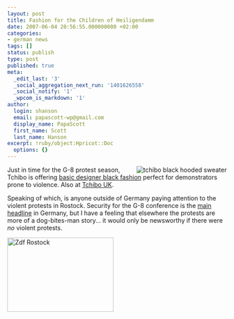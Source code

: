```yaml
---
layout: post
title: Fashion for the Children of Heiligendamm
date: 2007-06-04 20:56:55.000000000 +02:00
categories:
- german news
tags: []
status: publish
type: post
published: true
meta:
  _edit_last: '3'
  _social_aggregation_next_run: '1401626558'
  _social_notify: '1'
  _wpcom_is_markdown: '1'
author:
  login: shanson
  email: papascott-wp@gmail.com
  display_name: PapaScott
  first_name: Scott
  last_name: Hanson
excerpt: !ruby/object:Hpricot::Doc
  options: {}
---
```

<p><a href="http://www.tchibo.de/"><img src="https://www.papascott.de/wordpress/wp-content/uploads/2007/06/tchibo-black-hooded-fashion.jpg" alt="tchibo black hooded sweater" title="" align="right" /></a>Just in time for the G-8 protest season, Tchibo is offering <a href="http://www.tchibo.de/is-bin/INTERSHOP.enfinity/eCS/Store/de/-/EUR/TdTchBrowseCatalog-Start;sid=AXK1WD1ZDU60uns9XXC_PD7bepdvs5CBWj0=?CategoryName=preview&amp;source=NAVI">basic designer black fashion</a> perfect for demonstrators prone to violence. Also at <a href="http://www.tchibo.co.uk/is-bin/INTERSHOP.enfinity/eCS/Store/uk/-/GBP/TdUkBrowseCatalog-Start;sid=BBuOPNLWVXaOPJSyWYqEWNFD1ZWJdH-3HHI=?CategoryName=preview&amp;source=NAVI">Tchibo UK</a>.</p>
<p>Speaking of which, is anyone outside of Germany paying attention to the violent protests in Rostock. Security for the G-8 conference is the <a href="http://www.heute.de/ZDFheute/inhalt/26/0,3672,5546682,00.html">main headline</a> in Germany, but I have a feeling that elsewhere the protests are more of a dog-bites-man story... it would only be newsworthy if there were <em>no</em> violent protests.</p>
<p><a href="http://www.heute.de/ZDFheute/inhalt/26/0,3672,5546682,00.html"><img src="https://www.papascott.de/wordpress/wp-content/uploads/2007/06/zdf-rostock.jpg" alt="Zdf Rostock" height="170" width="244" /></a></p>

